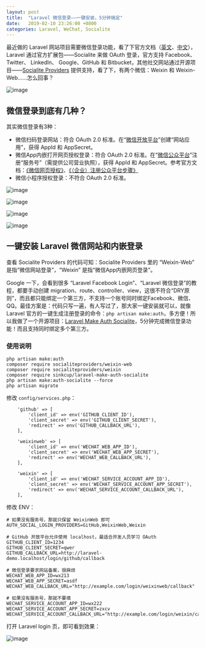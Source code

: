 ```yaml
---
layout: post
title:  "Laravel 微信登录——一键安装，5分钟搞定"
date:   2019-02-10 23:26:00 +0800
categories: Laravel, WeChat, Socialite
---
```


最近做的 Laravel 网站项目需要微信登录功能，看了下官方文档（[英文](https://laravel.com/docs/5.7/socialite)、[中文](https://learnku.com/index.php/docs/laravel/5.7/socialite/2310)）， Laravel 通过官方扩展包——Socialite 来做 OAuth 登录，官方支持 Facebook、 Twitter、 LinkedIn、 Google、GitHub 和 Bitbucket，其他社交网站通过开源项目——[Socialite Providers](https://socialiteproviders.netlify.com/) 提供支持，看了下，有两个微信：Weixin 和 Weixin-Web……怎么回事？

![image](https://user-images.githubusercontent.com/4971414/52533757-8fe2b880-2d73-11e9-9ce6-dac7bef5f401.png)

## 微信登录到底有几种？

其实微信登录有3种：

- 微信扫码登录网站：符合 OAuth 2.0 标准。在“[微信开放平台](https://open.weixin.qq.com/)”创建“网站应用”，获得 AppId 和 AppSecret。
- 微信App内嵌打开网页授权登录：符合 OAuth 2.0 标准。在“[微信公众平台](https://mp.weixin.qq.com/)”注册“服务号”（需提供公司营业执照），获得 AppId 和 AppSecret。参考官方文档：[《微信网页授权》](https://mp.weixin.qq.com/wiki?t=resource/res_main&id=mp1421140842)、[《（企业）注册公众平台步骤》](https://kf.qq.com/faq/120911VrYVrA151013MfYvYV.html)
- 微信小程序授权登录：不符合 OAuth 2.0 标准。

![image](https://user-images.githubusercontent.com/4971414/52533914-8e19f480-2d75-11e9-8d52-28b1025ae84b.png)

![image](https://user-images.githubusercontent.com/4971414/52534579-59f70180-2d7e-11e9-8949-ab76e89e4764.png)

![image](https://user-images.githubusercontent.com/4971414/52534670-7f383f80-2d7f-11e9-8805-62a9fd5aacce.png)

![image](https://user-images.githubusercontent.com/4971414/52534829-53b65480-2d81-11e9-9532-8a239d8b4363.png)

## 一键安装 Laravel 微信网站和内嵌登录

查看 Socialite Providers 的代码可知：Socialite Providers 里的 “Weixin-Web” 是指“微信网站登录”，“Weixin” 是指“微信App内嵌网页登录”。

Google 一下，会看到很多 “Laravel Facebook Login”、“Laravel 微信登录”的教程，都要手动创建 migration、route、controller、view，这很不符合“DRY原则”，而且都只能绑定一个第三方，不支持一个账号同时绑定Facebook、微信、QQ。最佳方案是：代码只写一遍，有人写过了，那大家一键安装就可以，就像 Laravel 官方的一键生成注册登录的命令：`php artisan make:auth`，多方便！所以我做了一个开源项目：[Laravel Make Auth Socialite](https://github.com/sinkcup/laravel-make-auth-socialite)，5分钟完成微信登录功能！而且支持同时绑定多个第三方。

### 使用说明

```
php artisan make:auth
composer require socialiteproviders/weixin-web
composer require socialiteproviders/weixin
composer require sinkcup/laravel-make-auth-socialite
php artisan make:auth-socialite --force
php artisan migrate
```

修改 `config/services.php`：

```
    'github' => [
        'client_id' => env('GITHUB_CLIENT_ID'),
        'client_secret' => env('GITHUB_CLIENT_SECRET'),
        'redirect' => env('GITHUB_CALLBACK_URL'),
    ],

    'weixinweb' => [
        'client_id' => env('WECHAT_WEB_APP_ID'),
        'client_secret' => env('WECHAT_WEB_APP_SECRET'),
        'redirect' => env('WECHAT_WEB_CALLBACK_URL'),
    ],

    'weixin' => [
        'client_id' => env('WECHAT_SERVICE_ACCOUNT_APP_ID'),
        'client_secret' => env('WECHAT_SERVICE_ACCOUNT_APP_SECRET'),
        'redirect' => env('WECHAT_SERVICE_ACCOUNT_CALLBACK_URL'),
    ],
```

修改 ENV：

```
# 如果没有服务号，那就只保留 WeixinWeb 即可
AUTH_SOCIAL_LOGIN_PROVIDERS=GitHub,WeixinWeb,Weixin

# GitHub 开放平台允许使用 localhost，最适合开发人员学习 OAuth
GITHUB_CLIENT_ID=1234
GITHUB_CLIENT_SECRET=qwer
GITHUB_CALLBACK_URL=http://laravel-demo.localhost/login/github/callback

# 微信登录要求网站备案，很麻烦
WECHAT_WEB_APP_ID=wx213
WECHAT_WEB_APP_SECRET=asdf
WECHAT_WEB_CALLBACK_URL="http://example.com/login/weixinweb/callback"

# 如果没有服务号，那就不要填
WECHAT_SERVICE_ACCOUNT_APP_ID=wx222
WECHAT_SERVICE_ACCOUNT_APP_SECRET=zxcv
WECHAT_SERVICE_ACCOUNT_CALLBACK_URL="http://example.com/login/weixin/callback"
```

打开 Laravel login 页，即可看到效果：

![image](https://user-images.githubusercontent.com/4971414/52535483-ece96900-2d89-11e9-896d-5c4c63c3d2df.png)
